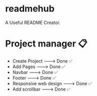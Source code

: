 # readmehub
A Useful README Creator.

# Project manager :clipboard:
- Create Project ---> Done :white_check_mark:
- Add Pages ---> Done :white_check_mark:
- Navbar ---> Done :white_check_mark:
- Footer ---> Done :white_check_mark:
- Responsive web design ---> Done :white_check_mark:
- Add scrollbar  --->  Done :white_check_mark:
